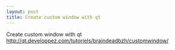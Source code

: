 ```yaml
---
layout: post
title: Create custom window with qt
---
```

Create custom window with qt
    <http://qt.developpez.com/tutoriels/braindeadbzh/customwindow/>
